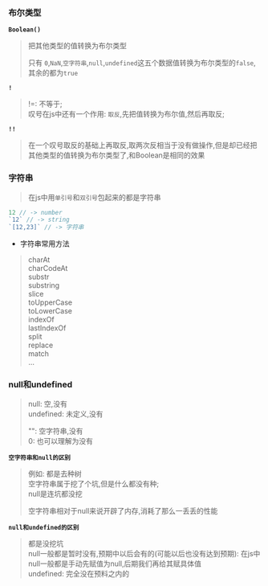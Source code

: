 ### 布尔类型

**`Boolean()`**

> 把其他类型的值转换为布尔类型  
>   
> 只有 `0`,`NaN`,`空字符串`,`null`,`undefined`这五个数据值转换为布尔类型的`false`,其余的都为`true`

**`!`**

> !=: 不等于;  
> 叹号在js中还有一个作用: `取反`,先把值转换为布尔值,然后再取反;

**`!!`**

> 在一个叹号取反的基础上再取反,取两次反相当于没有做操作,但是却已经把其他类型的值转换为布尔类型了,和Boolean是相同的效果


### 字符串
> 在js中用`单引号`和`双引号`包起来的都是字符串

```javascript
12 // -> number
`12` // -> string
`[12,23]` // -> 字符串
```
- 字符串常用方法

> charAt  
> charCodeAt  
> substr  
> substring  
> slice  
> toUpperCase  
> toLowerCase  
> indexOf  
> lastIndexOf  
> split  
> replace  
> match  
> ...

### null和undefined

> null: 空,没有  
> undefined: 未定义,没有
>   
> "": 空字符串,没有  
> 0: 也可以理解为没有

**`空字符串和null的区别`**

> 例如: 都是去种树  
> 空字符串属于挖了个坑,但是什么都没有种;  
> null是连坑都没挖  
> 
> 空字符串相对于null来说开辟了内存,消耗了那么一丢丢的性能

**`null和undefined的区别`**
> 都是没挖坑  
> null一般都是暂时没有,预期中以后会有的(可能以后也没有达到预期): 在js中null一般都是手动先赋值为null,后期我们再给其赋具体值  
> undefined: 完全没在预料之内的
